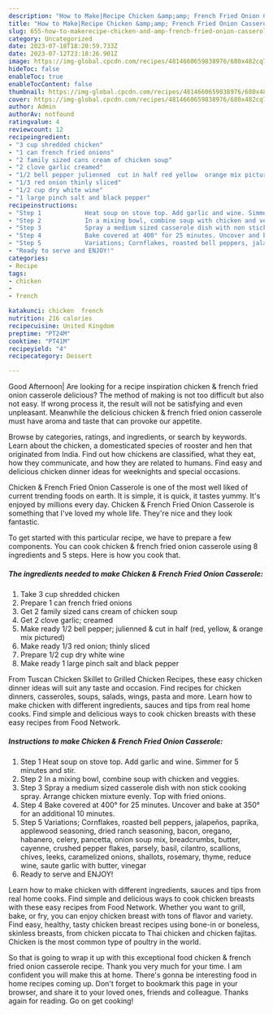 ```yaml
---
description: "How to Make|Recipe Chicken &amp;amp; French Fried Onion Casserole {That is Delicious"
title: "How to Make|Recipe Chicken &amp;amp; French Fried Onion Casserole {That is Delicious"
slug: 655-how-to-makerecipe-chicken-and-amp-french-fried-onion-casserole-that-is-delicious
category: Uncategorized
date: 2023-07-18T18:20:59.733Z
date: 2023-07-12T23:18:26.901Z
image: https://img-global.cpcdn.com/recipes/4814660659838976/680x482cq70/chicken-french-fried-onion-casserole-recipe-main-photo.jpg
hideToc: false
enableToc: true
enableTocContent: false
thumbnail: https://img-global.cpcdn.com/recipes/4814660659838976/680x482cq70/chicken-french-fried-onion-casserole-recipe-main-photo.jpg
cover: https://img-global.cpcdn.com/recipes/4814660659838976/680x482cq70/chicken-french-fried-onion-casserole-recipe-main-photo.jpg
author: Admin
authorAv: notfound
ratingvalue: 4
reviewcount: 12
recipeingredient:
- "3 cup shredded chicken"
- "1 can french fried onions"
- "2 family sized cans cream of chicken soup"
- "2 clove garlic creamed"
- "1/2 bell pepper julienned  cut in half red yellow  orange mix pictured"
- "1/3 red onion thinly sliced"
- "1/2 cup dry white wine"
- "1 large pinch salt and black pepper"
recipeinstructions:
- "Step 1            Heat soup on stove top. Add garlic and wine. Simmer for 5 minutes and stir."
- "Step 2            In a mixing bowl, combine soup with chicken and veggies."
- "Step 3            Spray a medium sized casserole dish with non stick cooking spray. Arrange chicken mixture evenly. Top with fried onions."
- "Step 4            Bake covered at 400° for 25 minutes. Uncover and bake at 350° for an additional 10 minutes."
- "Step 5            Variations; Cornflakes, roasted bell peppers, jalapeños, paprika, applewood seasoning, dried ranch seasoning, bacon, oregano, habanero, celery, pancetta, onion soup mix, breadcrumbs, butter, cayenne, crushed pepper flakes, parsely, basil, cilantro, scallions, chives, leeks, caramelized onions, shallots, rosemary, thyme, reduce wine, saute garlic with butter, vinegar"
- "Ready to serve and ENJOY!"
categories:
- Recipe
tags:
- chicken
- 
- french

katakunci: chicken  french 
nutrition: 216 calories
recipecuisine: United Kingdom
preptime: "PT24M"
cooktime: "PT41M"
recipeyield: "4"
recipecategory: Dessert

---
```



Good Afternoon| Are looking for a recipe inspiration chicken &amp; french fried onion casserole delicious? The method of making is not too difficult but also not easy. If wrong process it, the result will not be satisfying and even unpleasant. Meanwhile the delicious chicken &amp; french fried onion casserole must have aroma and taste that can provoke our appetite.





Browse by categories, ratings, and ingredients, or search by keywords. Learn about the chicken, a domesticated species of rooster and hen that originated from India. Find out how chickens are classified, what they eat, how they communicate, and how they are related to humans. Find easy and delicious chicken dinner ideas for weeknights and special occasions.

Chicken &amp; French Fried Onion Casserole is one of the most well liked of current trending foods on earth. It is simple, it is quick, it tastes yummy. It's enjoyed by millions every day. Chicken &amp; French Fried Onion Casserole is something that I've loved my whole life. They're nice and they look fantastic.


To get started with this particular recipe, we have to prepare a few components. You can cook chicken &amp; french fried onion casserole using 8 ingredients and 5 steps. Here is how you cook that.

<!--inarticleads1-->

##### The ingredients needed to make Chicken &amp; French Fried Onion Casserole:

1. Take 3 cup shredded chicken
1. Prepare 1 can french fried onions
1. Get 2 family sized cans cream of chicken soup
1. Get 2 clove garlic; creamed
1. Make ready 1/2 bell pepper; julienned &amp; cut in half (red, yellow, &amp; orange mix pictured)
1. Make ready 1/3 red onion; thinly sliced
1. Prepare 1/2 cup dry white wine
1. Make ready 1 large pinch salt and black pepper


From Tuscan Chicken Skillet to Grilled Chicken Recipes, these easy chicken dinner ideas will suit any taste and occasion. Find recipes for chicken dinners, casseroles, soups, salads, wings, pasta and more. Learn how to make chicken with different ingredients, sauces and tips from real home cooks. Find simple and delicious ways to cook chicken breasts with these easy recipes from Food Network. 

<!--inarticleads2-->

##### Instructions to make Chicken &amp; French Fried Onion Casserole:

1. Step 1            Heat soup on stove top. Add garlic and wine. Simmer for 5 minutes and stir.
1. Step 2            In a mixing bowl, combine soup with chicken and veggies.
1. Step 3            Spray a medium sized casserole dish with non stick cooking spray. Arrange chicken mixture evenly. Top with fried onions.
1. Step 4            Bake covered at 400° for 25 minutes. Uncover and bake at 350° for an additional 10 minutes.
1. Step 5            Variations; Cornflakes, roasted bell peppers, jalapeños, paprika, applewood seasoning, dried ranch seasoning, bacon, oregano, habanero, celery, pancetta, onion soup mix, breadcrumbs, butter, cayenne, crushed pepper flakes, parsely, basil, cilantro, scallions, chives, leeks, caramelized onions, shallots, rosemary, thyme, reduce wine, saute garlic with butter, vinegar
1. Ready to serve and ENJOY!

Learn how to make chicken with different ingredients, sauces and tips from real home cooks. Find simple and delicious ways to cook chicken breasts with these easy recipes from Food Network. Whether you want to grill, bake, or fry, you can enjoy chicken breast with tons of flavor and variety. Find easy, healthy, tasty chicken breast recipes using bone-in or boneless, skinless breasts, from chicken piccata to Thai chicken and chicken fajitas. Chicken is the most common type of poultry in the world. 

So that is going to wrap it up with this exceptional food chicken &amp; french fried onion casserole recipe. Thank you very much for your time. I am confident you will make this at home. There's gonna be interesting food in home recipes coming up. Don't forget to bookmark this page in your browser, and share it to your loved ones, friends and colleague. Thanks again for reading. Go on get cooking!
